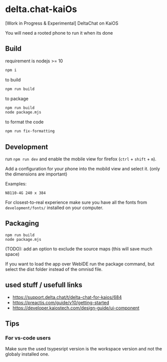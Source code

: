 # delta.chat-kaiOs

[Work in Progress & Experimental] DeltaChat on KaiOS

You will need a rooted phone to run it when its done

## Build

requirement is nodejs >= 10

```sh
npm i
```

to build

```sh
npm run build
```

to package

```sh
npm run build
node package.mjs
```

to format the code

```sh
npm run fix-formatting
```

## Development

run `npm run dev` and enable the mobile view for firefox (`ctrl` + `shift` + `m`).

Add a configuration for your phone into the mobild view and select it. (only the dimensions are important)

Examples:

```
N8110-4G 240 x 384
```

For closest-to-real experience make sure you have all the fonts from `development/fonts/` installed on your computer.

## Packaging

```
npm run build
node package.mjs
```

(TODO): add an option to exclude the source maps (this will save much space)

If you want to load the app over WebIDE run the package command,
but select the dist folder instead of the omnisd file.

## used stuff / usefull links

- https://support.delta.chat/t/delta-chat-for-kaios/684
- https://preactjs.com/guide/v10/getting-started
- https://developer.kaiostech.com/design-guide/ui-component

## Tips

### For vs-code users

Make sure the used tsypesript version is the workspace version and not the globaly installed one.
